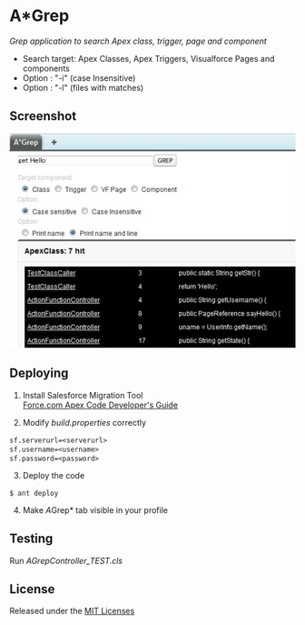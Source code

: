 # A*Grep

_Grep application to search Apex class, trigger, page and component_

* Search target: Apex Classes, Apex Triggers, Visualforce Pages and components
* Option       : "-i" (case Insensitive)
* Option       : "-l" (files with matches)

## Screenshot

![my image](img/capture.jpg)

## Deploying

1. Install Salesforce Migration Tool  
[Force.com Apex Code Developer's Guide](http://www.salesforce.com/us/developer/docs/apexcode/Content/apex_deploying_ant.htm)

2. Modify *build.properties* correctly
```
sf.serverurl=<serverurl>
sf.username=<username>
sf.password=<password>
```

3. Deploy the code
```
$ ant deploy
```
4. Make *A*Grep* tab visible in your profile

## Testing

Run *AGrepController_TEST.cls*

## License

Released under the [MIT Licenses](http://opensource.org/licenses/MIT)

